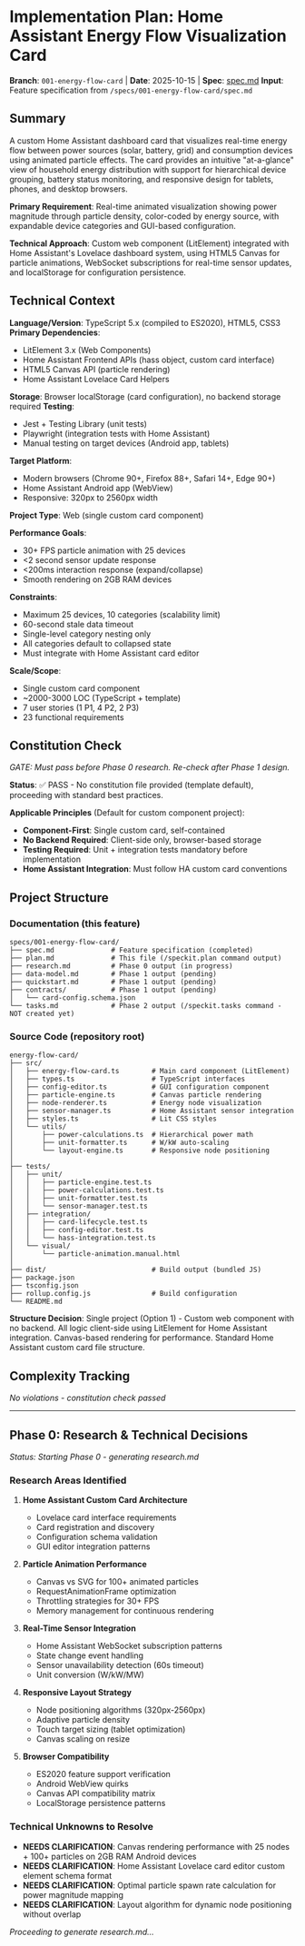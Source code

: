 # Implementation Plan: Home Assistant Energy Flow Visualization Card

**Branch**: `001-energy-flow-card` | **Date**: 2025-10-15 | **Spec**: [spec.md](spec.md)
**Input**: Feature specification from `/specs/001-energy-flow-card/spec.md`

## Summary

A custom Home Assistant dashboard card that visualizes real-time energy flow between power sources (solar, battery, grid) and consumption devices using animated particle effects. The card provides an intuitive "at-a-glance" view of household energy distribution with support for hierarchical device grouping, battery status monitoring, and responsive design for tablets, phones, and desktop browsers.

**Primary Requirement**: Real-time animated visualization showing power magnitude through particle density, color-coded by energy source, with expandable device categories and GUI-based configuration.

**Technical Approach**: Custom web component (LitElement) integrated with Home Assistant's Lovelace dashboard system, using HTML5 Canvas for particle animations, WebSocket subscriptions for real-time sensor updates, and localStorage for configuration persistence.

## Technical Context

**Language/Version**: TypeScript 5.x (compiled to ES2020), HTML5, CSS3
**Primary Dependencies**:
- LitElement 3.x (Web Components)
- Home Assistant Frontend APIs (hass object, custom card interface)
- HTML5 Canvas API (particle rendering)
- Home Assistant Lovelace Card Helpers

**Storage**: Browser localStorage (card configuration), no backend storage required
**Testing**:
- Jest + Testing Library (unit tests)
- Playwright (integration tests with Home Assistant)
- Manual testing on target devices (Android app, tablets)

**Target Platform**:
- Modern browsers (Chrome 90+, Firefox 88+, Safari 14+, Edge 90+)
- Home Assistant Android app (WebView)
- Responsive: 320px to 2560px width

**Project Type**: Web (single custom card component)

**Performance Goals**:
- 30+ FPS particle animation with 25 devices
- <2 second sensor update response
- <200ms interaction response (expand/collapse)
- Smooth rendering on 2GB RAM devices

**Constraints**:
- Maximum 25 devices, 10 categories (scalability limit)
- 60-second stale data timeout
- Single-level category nesting only
- All categories default to collapsed state
- Must integrate with Home Assistant card editor

**Scale/Scope**:
- Single custom card component
- ~2000-3000 LOC (TypeScript + template)
- 7 user stories (1 P1, 4 P2, 2 P3)
- 23 functional requirements

## Constitution Check

*GATE: Must pass before Phase 0 research. Re-check after Phase 1 design.*

**Status**: ✅ PASS - No constitution file provided (template default), proceeding with standard best practices.

**Applicable Principles** (Default for custom component project):
- **Component-First**: Single custom card, self-contained
- **No Backend Required**: Client-side only, browser-based storage
- **Testing Required**: Unit + integration tests mandatory before implementation
- **Home Assistant Integration**: Must follow HA custom card conventions

## Project Structure

### Documentation (this feature)

```
specs/001-energy-flow-card/
├── spec.md              # Feature specification (completed)
├── plan.md              # This file (/speckit.plan command output)
├── research.md          # Phase 0 output (in progress)
├── data-model.md        # Phase 1 output (pending)
├── quickstart.md        # Phase 1 output (pending)
├── contracts/           # Phase 1 output (pending)
│   └── card-config.schema.json
└── tasks.md             # Phase 2 output (/speckit.tasks command - NOT created yet)
```

### Source Code (repository root)

```
energy-flow-card/
├── src/
│   ├── energy-flow-card.ts        # Main card component (LitElement)
│   ├── types.ts                   # TypeScript interfaces
│   ├── config-editor.ts           # GUI configuration component
│   ├── particle-engine.ts         # Canvas particle rendering
│   ├── node-renderer.ts           # Energy node visualization
│   ├── sensor-manager.ts          # Home Assistant sensor integration
│   ├── styles.ts                  # Lit CSS styles
│   └── utils/
│       ├── power-calculations.ts  # Hierarchical power math
│       ├── unit-formatter.ts      # W/kW auto-scaling
│       └── layout-engine.ts       # Responsive node positioning
│
├── tests/
│   ├── unit/
│   │   ├── particle-engine.test.ts
│   │   ├── power-calculations.test.ts
│   │   ├── unit-formatter.test.ts
│   │   └── sensor-manager.test.ts
│   ├── integration/
│   │   ├── card-lifecycle.test.ts
│   │   ├── config-editor.test.ts
│   │   └── hass-integration.test.ts
│   └── visual/
│       └── particle-animation.manual.html
│
├── dist/                          # Build output (bundled JS)
├── package.json
├── tsconfig.json
├── rollup.config.js               # Build configuration
└── README.md
```

**Structure Decision**: Single project (Option 1) - Custom web component with no backend. All logic client-side using LitElement for Home Assistant integration. Canvas-based rendering for performance. Standard Home Assistant custom card file structure.

## Complexity Tracking

*No violations - constitution check passed*

---

## Phase 0: Research & Technical Decisions

*Status: Starting Phase 0 - generating research.md*

### Research Areas Identified

1. **Home Assistant Custom Card Architecture**
   - Lovelace card interface requirements
   - Card registration and discovery
   - Configuration schema validation
   - GUI editor integration patterns

2. **Particle Animation Performance**
   - Canvas vs SVG for 100+ animated particles
   - RequestAnimationFrame optimization
   - Throttling strategies for 30+ FPS
   - Memory management for continuous rendering

3. **Real-Time Sensor Integration**
   - Home Assistant WebSocket subscription patterns
   - State change event handling
   - Sensor unavailability detection (60s timeout)
   - Unit conversion (W/kW/MW)

4. **Responsive Layout Strategy**
   - Node positioning algorithms (320px-2560px)
   - Adaptive particle density
   - Touch target sizing (tablet optimization)
   - Canvas scaling on resize

5. **Browser Compatibility**
   - ES2020 feature support verification
   - Android WebView quirks
   - Canvas API compatibility matrix
   - LocalStorage persistence patterns

### Technical Unknowns to Resolve

- **NEEDS CLARIFICATION**: Canvas rendering performance with 25 nodes + 100+ particles on 2GB RAM Android devices
- **NEEDS CLARIFICATION**: Home Assistant Lovelace card editor custom element schema format
- **NEEDS CLARIFICATION**: Optimal particle spawn rate calculation for power magnitude mapping
- **NEEDS CLARIFICATION**: Layout algorithm for dynamic node positioning without overlap

*Proceeding to generate research.md...*
